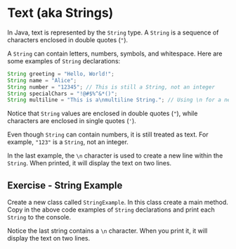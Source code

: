 # Text (aka Strings)

In Java, text is represented by the `String` type. A `String` is a sequence of characters enclosed in double quotes (`"`).

A `String` can contain letters, numbers, symbols, and whitespace. Here are some examples of `String` declarations:

```java
String greeting = "Hello, World!";
String name = "Alice";
String number = "12345"; // This is still a String, not an integer
String specialChars = "!@#$%^&*()";
String multiline = "This is a\nmultiline String."; // Using \n for a new line
```

Notice that `String` values are enclosed in double quotes (`"`), while characters are enclosed in single quotes (`'`).

Even though `String` can contain numbers, it is still treated as text. For example, `"123"` is a `String`, not an integer.

In the last example, the `\n` character is used to create a new line within the `String`. When printed, it will display the text on two lines.

## Exercise - String Example

Create a new class called `StringExample`. In this class create a main method. Copy in the above code examples of `String` declarations and print each `String` to the console.

Notice the last string contains a `\n` character. When you print it, it will display the text on two lines.
